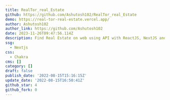 ```yaml
---
title: RealTor_real_Estate
github: https://github.com/Ashutosh102/RealTor_real_Estate
demo: https://real-tor-real-estate.vercel.app/
author: Ashutosh102
author_link: https://github.com/Ashutosh102
date: 2023-11-26T09:47:56.114Z
description: Find Real Estate on web using API with ReactJS, NextJS and Chakra UI
ssg:
  - Nextjs
css:
  - Chakra
cms: []
category: []
draft: false
publish_date: '2022-08-15T15:16:15Z'
update_date: '2022-08-15T16:50:41Z'
github_star: 4
github_fork: 0
---
```

